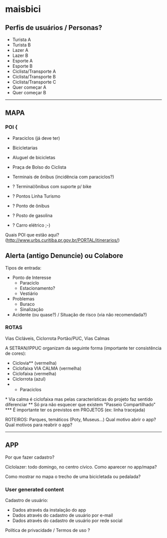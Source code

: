 # maisbici

## Perfis de usuários / Personas?
* Turista A
* Turista B
* Lazer A
* Lazer B
* Esporte A
* Esporte B
* Ciclista/Transporte A
* Ciclista/Transporte B
* Ciclista/Transporte C
* Quer começar A
* Quer começar B

--------------------------------------------------------------------------------------------------------
## MAPA
### POI {
* Paraciclos (já deve ter)
* Bicicletarias
* Aluguel de bicicletas
* Praça de Bolso do Ciclista

* Terminais de ônibus (incidência com paraciclos?)

* ? Terminal/ônibus com suporte p/ bike

* ? Pontos Linha Turismo
* ? Ponto de ônibus
* ? Posto de gasolina
* ? Carro elétrico ;-)

Quais POI que estão aqui?
(http://www.urbs.curitiba.pr.gov.br/PORTAL/itinerarios/)

## Alerta (antigo Denuncie) ou Colabore
Tipos de entrada:
* Ponto de Interesse
  * Paraciclo
  * Estacionamento?
  * Vestiário
* Problemas
  * Buraco
  * Sinalização
* Acidente (ou quase?) / Situação de risco (via não recomendada?)

### ROTAS
Vias Cicláveis, Ciclorrota Portão/PUC, Vias Calmas

A SETRAN/IPPUC organizam da seguinte forma (importante ter consistência de cores):
* Ciclovia** (vermelha)
* Ciclofaixa VIA CALMA  (vermelha)
* Ciclofaixa (vermelha)
* Ciclorrota (azul)
* + Paraciclos

\* Via calma é ciclofaixa mas pelas características do projeto faz sentido diferenciar
\*\* Só pra não esquecer que existem "Passeio Compartilhado"
\*\*\* É importante ter os previstos em PROJETOS (ex: linha tracejada)

ROTEIROS: Parques, temáticos (Poty, Museus...)
Qual motivo abrir o app?
Qual motivos para reabrir o app?

--------------------------------------------------------------------------------------------------------
## APP

Por que fazer cadastro?

Ciclolazer: todo domingo, no centro cívico. Como aparecer no app/mapa?

Como mostrar no mapa o trecho de uma bicicletada ou pedalada?


### User generated content

Cadastro de usuário:
- Dados através da instalação do app
- Dados através do cadastro de usuário por e-mail
- Dados através do cadastro de usuário por rede social

Política de privacidade / Termos de uso
?
